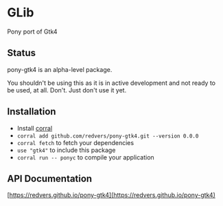 # GLib

Pony port of Gtk4

## Status

pony-gtk4 is an alpha-level package.

You shouldn't be using this as it is in active development and not ready to be used, at all. Don't. Just don't use it yet.


## Installation

* Install [corral](https://github.com/ponylang/corral)
* `corral add github.com/redvers/pony-gtk4.git --version 0.0.0`
* `corral fetch` to fetch your dependencies
* `use "gtk4"` to include this package
* `corral run -- ponyc` to compile your application

## API Documentation

[https://redvers.github.io/pony-gtk4](https://redvers.github.io/pony-gtk4)
